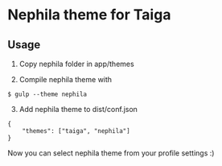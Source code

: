 # Nephila theme for Taiga

## Usage

1. Copy nephila folder in app/themes

2. Compile nephila theme with
```
$ gulp --theme nephila
```
3. Add nephila theme to dist/conf.json
```
{
    "themes": ["taiga", "nephila"]
}
```
Now you can select nephila theme from your profile settings :)
